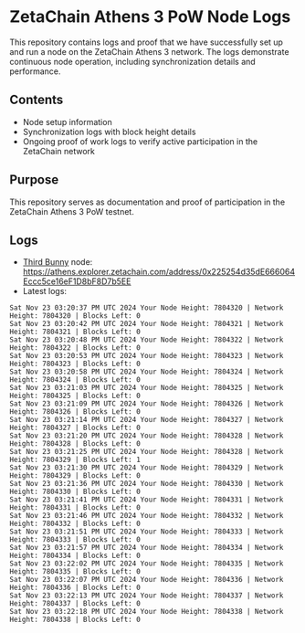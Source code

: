 # ZetaChain Athens 3 PoW Node Logs
This repository contains logs and proof that we have successfully set up and run a node on the ZetaChain Athens 3 network. The logs demonstrate continuous node operation, including synchronization details and performance.

## Contents
- Node setup information
- Synchronization logs with block height details
- Ongoing proof of work logs to verify active participation in the ZetaChain network

## Purpose
This repository serves as documentation and proof of participation in the ZetaChain Athens 3 PoW testnet.

## Logs

- [Third Bunny](https://thirdbunny.xyz/) node: https://athens.explorer.zetachain.com/address/0x225254d35dE666064Eccc5ce16eF1D8bF8D7b5EE
- Latest logs:
```
Sat Nov 23 03:20:37 PM UTC 2024 Your Node Height: 7804320 | Network Height: 7804320 | Blocks Left: 0
Sat Nov 23 03:20:42 PM UTC 2024 Your Node Height: 7804321 | Network Height: 7804321 | Blocks Left: 0
Sat Nov 23 03:20:48 PM UTC 2024 Your Node Height: 7804322 | Network Height: 7804322 | Blocks Left: 0
Sat Nov 23 03:20:53 PM UTC 2024 Your Node Height: 7804323 | Network Height: 7804323 | Blocks Left: 0
Sat Nov 23 03:20:58 PM UTC 2024 Your Node Height: 7804324 | Network Height: 7804324 | Blocks Left: 0
Sat Nov 23 03:21:03 PM UTC 2024 Your Node Height: 7804325 | Network Height: 7804325 | Blocks Left: 0
Sat Nov 23 03:21:09 PM UTC 2024 Your Node Height: 7804326 | Network Height: 7804326 | Blocks Left: 0
Sat Nov 23 03:21:14 PM UTC 2024 Your Node Height: 7804327 | Network Height: 7804327 | Blocks Left: 0
Sat Nov 23 03:21:20 PM UTC 2024 Your Node Height: 7804328 | Network Height: 7804328 | Blocks Left: 0
Sat Nov 23 03:21:25 PM UTC 2024 Your Node Height: 7804328 | Network Height: 7804329 | Blocks Left: 1
Sat Nov 23 03:21:30 PM UTC 2024 Your Node Height: 7804329 | Network Height: 7804329 | Blocks Left: 0
Sat Nov 23 03:21:36 PM UTC 2024 Your Node Height: 7804330 | Network Height: 7804330 | Blocks Left: 0
Sat Nov 23 03:21:41 PM UTC 2024 Your Node Height: 7804331 | Network Height: 7804331 | Blocks Left: 0
Sat Nov 23 03:21:46 PM UTC 2024 Your Node Height: 7804332 | Network Height: 7804332 | Blocks Left: 0
Sat Nov 23 03:21:51 PM UTC 2024 Your Node Height: 7804333 | Network Height: 7804333 | Blocks Left: 0
Sat Nov 23 03:21:57 PM UTC 2024 Your Node Height: 7804334 | Network Height: 7804334 | Blocks Left: 0
Sat Nov 23 03:22:02 PM UTC 2024 Your Node Height: 7804335 | Network Height: 7804335 | Blocks Left: 0
Sat Nov 23 03:22:07 PM UTC 2024 Your Node Height: 7804336 | Network Height: 7804336 | Blocks Left: 0
Sat Nov 23 03:22:13 PM UTC 2024 Your Node Height: 7804337 | Network Height: 7804337 | Blocks Left: 0
Sat Nov 23 03:22:18 PM UTC 2024 Your Node Height: 7804338 | Network Height: 7804338 | Blocks Left: 0
```
